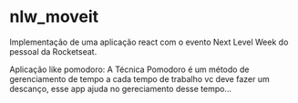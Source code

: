 # nlw_moveit
Implementação de uma aplicação react com o evento Next Level Week do pessoal da Rocketseat.

Aplicação like pomodoro: A Técnica Pomodoro é um método de gerenciamento de tempo
a cada tempo de trabalho vc deve fazer um descanço, esse app ajuda no gereciamento desse tempo... 
